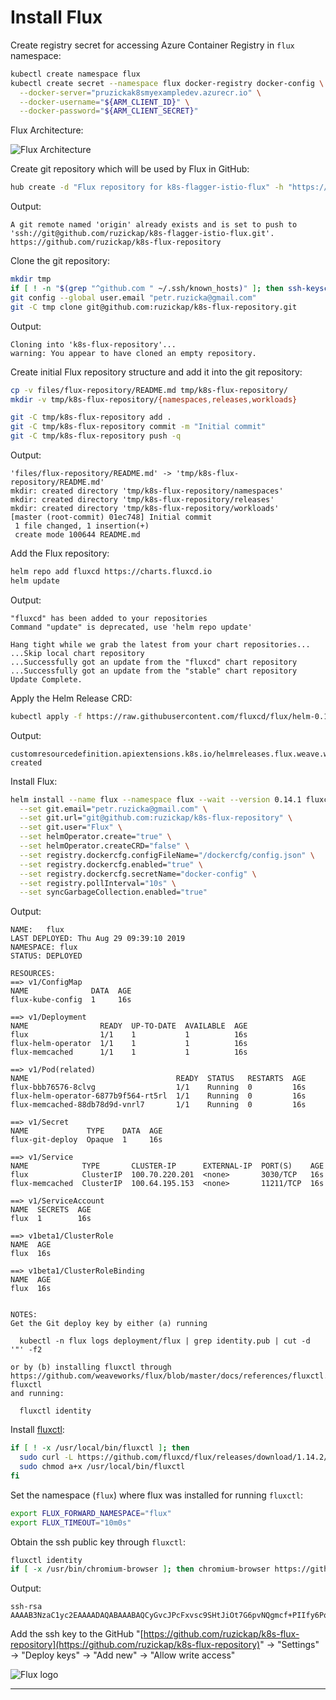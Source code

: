 # Install Flux

Create registry secret for accessing Azure Container Registry
in `flux` namespace:

```bash
kubectl create namespace flux
kubectl create secret --namespace flux docker-registry docker-config \
  --docker-server="pruzickak8smyexampledev.azurecr.io" \
  --docker-username="${ARM_CLIENT_ID}" \
  --docker-password="${ARM_CLIENT_SECRET}"
```

Flux Architecture:

![Flux Architecture](https://github.com/fluxcd/flux/raw/18e5174581f44ed8c9a881dd5071179eed1ebf4d/docs/_files/flux-cd-diagram.png
 "Flux Architecture")

Create git repository which will be used by Flux in GitHub:

```bash
hub create -d "Flux repository for k8s-flagger-istio-flux" -h "https://ruzickap.github.io/k8s-flagger-istio-flux/" ruzickap/k8s-flux-repository
```

Output:

```text
A git remote named 'origin' already exists and is set to push to 'ssh://git@github.com/ruzickap/k8s-flagger-istio-flux.git'.
https://github.com/ruzickap/k8s-flux-repository
```

Clone the git repository:

```bash
mkdir tmp
if [ ! -n "$(grep "^github.com " ~/.ssh/known_hosts)" ]; then ssh-keyscan github.com >> ~/.ssh/known_hosts 2>/dev/null; fi
git config --global user.email "petr.ruzicka@gmail.com"
git -C tmp clone git@github.com:ruzickap/k8s-flux-repository.git
```

Output:

```text
Cloning into 'k8s-flux-repository'...
warning: You appear to have cloned an empty repository.
```

Create initial Flux repository structure and add it into the git repository:

```bash
cp -v files/flux-repository/README.md tmp/k8s-flux-repository/
mkdir -v tmp/k8s-flux-repository/{namespaces,releases,workloads}

git -C tmp/k8s-flux-repository add .
git -C tmp/k8s-flux-repository commit -m "Initial commit"
git -C tmp/k8s-flux-repository push -q
```

Output:

```text
'files/flux-repository/README.md' -> 'tmp/k8s-flux-repository/README.md'
mkdir: created directory 'tmp/k8s-flux-repository/namespaces'
mkdir: created directory 'tmp/k8s-flux-repository/releases'
mkdir: created directory 'tmp/k8s-flux-repository/workloads'
[master (root-commit) 01ec748] Initial commit
 1 file changed, 1 insertion(+)
 create mode 100644 README.md
```

Add the Flux repository:

```bash
helm repo add fluxcd https://charts.fluxcd.io
helm update
```

Output:

```text
"fluxcd" has been added to your repositories
Command "update" is deprecated, use 'helm repo update'

Hang tight while we grab the latest from your chart repositories...
...Skip local chart repository
...Successfully got an update from the "fluxcd" chart repository
...Successfully got an update from the "stable" chart repository
Update Complete.
```

Apply the Helm Release CRD:

```bash
kubectl apply -f https://raw.githubusercontent.com/fluxcd/flux/helm-0.10.1/deploy-helm/flux-helm-release-crd.yaml
```

Output:

```text
customresourcedefinition.apiextensions.k8s.io/helmreleases.flux.weave.works created
```

Install Flux:

```bash
helm install --name flux --namespace flux --wait --version 0.14.1 fluxcd/flux \
  --set git.email="petr.ruzicka@gmail.com" \
  --set git.url="git@github.com:ruzickap/k8s-flux-repository" \
  --set git.user="Flux" \
  --set helmOperator.create="true" \
  --set helmOperator.createCRD="false" \
  --set registry.dockercfg.configFileName="/dockercfg/config.json" \
  --set registry.dockercfg.enabled="true" \
  --set registry.dockercfg.secretName="docker-config" \
  --set registry.pollInterval="10s" \
  --set syncGarbageCollection.enabled="true"
```

Output:

```text
NAME:   flux
LAST DEPLOYED: Thu Aug 29 09:39:10 2019
NAMESPACE: flux
STATUS: DEPLOYED

RESOURCES:
==> v1/ConfigMap
NAME              DATA  AGE
flux-kube-config  1     16s

==> v1/Deployment
NAME                READY  UP-TO-DATE  AVAILABLE  AGE
flux                1/1    1           1          16s
flux-helm-operator  1/1    1           1          16s
flux-memcached      1/1    1           1          16s

==> v1/Pod(related)
NAME                                 READY  STATUS   RESTARTS  AGE
flux-bbb76576-8clvg                  1/1    Running  0         16s
flux-helm-operator-6877b9f564-rt5rl  1/1    Running  0         16s
flux-memcached-88db78d9d-vnrl7       1/1    Running  0         16s

==> v1/Secret
NAME             TYPE    DATA  AGE
flux-git-deploy  Opaque  1     16s

==> v1/Service
NAME            TYPE       CLUSTER-IP      EXTERNAL-IP  PORT(S)    AGE
flux            ClusterIP  100.70.220.201  <none>       3030/TCP   16s
flux-memcached  ClusterIP  100.64.195.153  <none>       11211/TCP  16s

==> v1/ServiceAccount
NAME  SECRETS  AGE
flux  1        16s

==> v1beta1/ClusterRole
NAME  AGE
flux  16s

==> v1beta1/ClusterRoleBinding
NAME  AGE
flux  16s


NOTES:
Get the Git deploy key by either (a) running

  kubectl -n flux logs deployment/flux | grep identity.pub | cut -d '"' -f2

or by (b) installing fluxctl through
https://github.com/weaveworks/flux/blob/master/docs/references/fluxctl.md#installing-fluxctl
and running:

  fluxctl identity
```

Install [fluxctl](https://docs.fluxcd.io/en/stable/references/fluxctl/):

```bash
if [ ! -x /usr/local/bin/fluxctl ]; then
  sudo curl -L https://github.com/fluxcd/flux/releases/download/1.14.2/fluxctl_linux_amd64 -o /usr/local/bin/fluxctl
  sudo chmod a+x /usr/local/bin/fluxctl
fi
```

Set the namespace (`flux`) where flux was installed for running `fluxctl`:

```bash
export FLUX_FORWARD_NAMESPACE="flux"
export FLUX_TIMEOUT="10m0s"
```

Obtain the ssh public key through `fluxctl`:

```bash
fluxctl identity
if [ -x /usr/bin/chromium-browser ]; then chromium-browser https://github.com/ruzickap/k8s-flux-repository/settings/keys/new & fi
```

Output:

```text
ssh-rsa AAAAB3NzaC1yc2EAAAADAQABAAABAQCyGvcJPcFxvsc9SHtJiOt7G6pvNQgmcf+PIIfy6PoEvXK2naXmKw68+dtKeIoMzvp63QxoNB+B6qamMbkWqaVCjS4glAXKmf68k/eCazcPNZaQRmL/YUmgmyZ8AF02fDmM/RQMz/2hUtUE6UYs/T5vYUdDwYb09nOmVMgclY6jbmQ4b0OgG18p6RnNYtJ4wysC6+wEoy5xVljKWRE03UxD3pJbVdk5KPcJ/mnX44tUwU/oE/Ezz7LaMjVXnXns8zKu3LOAIeolcCFVJUbUMQhOuvwrXp+Sag1VV3OG4Uy6P3/0wIajEumzHO4GvpAEJ1F1Ny4b692wP/TdUX/WWAIr
```

Add the ssh key to the GitHub "[https://github.com/ruzickap/k8s-flux-repository](https://github.com/ruzickap/k8s-flux-repository)"
-> "Settings" -> "Deploy keys" -> "Add new" -> "Allow write access"

![Flux logo](https://raw.githubusercontent.com/fluxcd/flux/18e5174581f44ed8c9a881dd5071179eed1ebf4d/docs/_files/flux.svg?sanitize=true
"Flux logo")

-----

